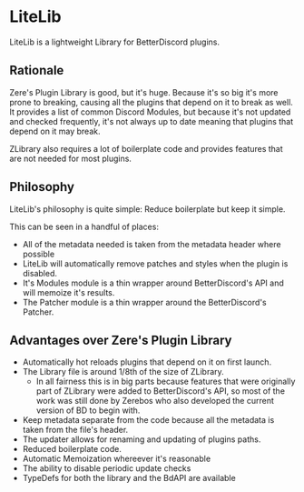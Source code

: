 # LiteLib

LiteLib is a lightweight Library for BetterDiscord plugins.

## Rationale

Zere's Plugin Library is good, but it's huge. Because it's so big it's more prone to breaking, causing all the plugins that depend on it to break as well. It provides a list of common Discord Modules, but because it's not updated and checked frequently, it's not always up to date meaning that plugins that depend on it may break.

ZLibrary also requires a lot of boilerplate code and provides features that are not needed for most plugins.

## Philosophy

LiteLib's philosophy is quite simple: Reduce boilerplate but keep it simple.

This can be seen in a handful of places:

* All of the metadata needed is taken from the metadata header where possible
* LiteLib will automatically remove patches and styles when the plugin is disabled.
* It's Modules module is a thin wrapper around BetterDiscord's API and will memoize it's results.
* The Patcher module is a thin wrapper around the BetterDiscord's Patcher.

## Advantages over Zere's Plugin Library

* Automatically hot reloads plugins that depend on it on first launch.
* The Library file is around 1/8th of the size of ZLibrary.
  * In all fairness this is in big parts because features that were originally part of ZLibrary were added to BetterDiscord's API, so most of the work was still done by Zerebos who also developed the current version of BD to begin with.
* Keep metadata separate from the code because all the metadata is taken from the file's header.
* The updater allows for renaming and updating of plugins paths.
* Reduced boilerplate code.
* Automatic Memoization whereever it's reasonable
* The ability to disable periodic update checks
* TypeDefs for both the library and the BdAPI are available
